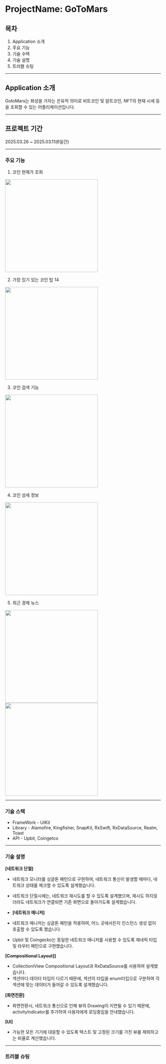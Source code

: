# ProjectName: GoToMars

## 목차
1. Application 소개
2. 주요 기능
3. 기술 수택
4. 기술 설명
5. 트러블 슈팅

***

## Application 소개
GotoMars는 화성을 가자는 은유적 의미로 비트코인 및 알트코인, NFT의 현재 시세 등을 조회할 수 있는 어플리케이션입니다.

***

## 프로젝트 기간
2025.03.26 ~ 2025.03.11(6일간)

***

### 주요 기능
1. 코인 현재가 조회
<img src="https://github.com/user-attachments/assets/d33b3601-617f-4269-b6f0-a98078cb81e0" width="300" />

2. 가장 있기 있는 코인 탑 14
<img src="https://github.com/user-attachments/assets/a213ebee-cf8a-493c-b9ab-aa830daa2eb4" width="300" />
     
3. 코인 검색 기능
<img src="https://github.com/user-attachments/assets/04db8130-e375-4035-a25b-a1e162c47d80" width="300" />

4. 코인 상세 정보
<img src="https://github.com/user-attachments/assets/d4ba7778-7ca2-438f-9bfb-1bb920b1f344" width="300" />

5. 최근 경제 뉴스
<img src="https://github.com/user-attachments/assets/d93bb04a-dc95-4f7f-a31b-200cbefc351f" width="300" />   
<img src="https://github.com/user-attachments/assets/c1dd2ef1-eb59-43b2-b97c-78ad6630319d" width="300" />



***
### 기술 스택
- FrameWork - UIKit  
- Library - Alamofire, Kingfisher, SnapKit, RxSwift, RxDataSource, Realm, Toast
- API - Upbit, Coingetco

***
### 기술 설명
<b>[네트워크 단절]</b>  
- 네트워크 모니터를 싱글톤 패턴으로 구현하여, 네트워크 통신이 발생할 때마다, 네트워크 상태를 체크할 수 있도록 설계했습니다.
- 네트워크 단절시에는, 네트워크 재시도를 할 수 있도록 설계했으며, 재시도 하지않더라도 네트워크가 연결되면 기존 화면으로 돌아가도록 설계했습니다.

- <b>[네트워크 매니저]</b>  
- 네트워크 매니저는 싱글톤 패턴을 적용하여, 어느 곳에서든지 인스턴스 생성 없이 호출할 수 있도록 했습니다.
- Upbit 및 Coingecko는 동일한 네트워크 매니저를 사용할 수 있도록 제네릭 타입 및 라우터 패턴으로 구현했습니다.

<b>[Compositional Layout]]</b>  
- CollectioniView Compositional Layout과 RxDataSource를 사용하여 설계했습니다.
- 섹션마다 데이터 타입이 다르기 때문에, 섹션의 타입을 enum타입으로 구분하여 각 섹션에 맞는 데이터가 들어갈 수 있도록 설계했습니다.

<b>[화면전환]</b>  
- 화면전환시, 네트워크 통신으로 인해 뷰의 Drawing이 지연될 수 있기 때문에, activityIndicator를 추가하여 사용자에게 로딩중임을 안내했습니다.

<b>[UI]</b>  
- 가능한 모든 기기에 대응할 수 있도록 텍스트 및 고정된 크기를 가진 뷰를 제외하고는 비율로 계산했습니다.

***
### 트러블 슈팅





